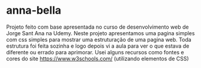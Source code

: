 # anna-bella
Projeto feito com base apresentada no curso de desenvolvimento web de Jorge Sant Ana na Udemy.
Neste projeto apresentamos uma pagina simples com css simples para mostrar uma estruturação de uma pagina web. Toda estrutura foi feita sozinha e logo depois vi a aula para ver o que estava de diferente ou errado para aprimorar.
Usei alguns recursos como fontes e cores do site https://www.w3schools.com/ (utilizando elementos de CSS)
